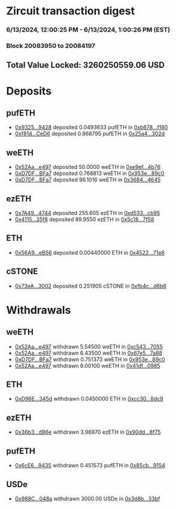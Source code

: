 # Zircuit transaction digest
### 6/13/2024, 12:00:25 PM - 6/13/2024, 1:00:26 PM (EST)
### Block 20083950 to 20084197

## Total Value Locked: 3260250559.06 USD

# Deposits
## pufETH
- [0x9325...9428](https://etherscan.io/address/0x9325224467715B064Cb35cC881D3aCFC6B329428) deposited 0.0493633 pufETH in [0xb678...f180](https://etherscan.io/tx/0x9325224467715B064Cb35cC881D3aCFC6B329428)
- [0xf81d...CeD6](https://etherscan.io/address/0xf81d70806E823fB223eBB6783Cd2549a7D10CeD6) deposited 0.868795 pufETH in [0x25a4...302d](https://etherscan.io/tx/0xf81d70806E823fB223eBB6783Cd2549a7D10CeD6)
## weETH
- [0x52Aa...e497](https://etherscan.io/address/0x52Aa899454998Be5b000Ad077a46Bbe360F4e497) deposited 50.0000 weETH in [0xe9ef...4b76](https://etherscan.io/tx/0x52Aa899454998Be5b000Ad077a46Bbe360F4e497)
- [0xD7DF...BFa7](https://etherscan.io/address/0xD7DF7E085214743530afF339aFC420c7c720BFa7) deposited 0.768813 weETH in [0x953e...89c0](https://etherscan.io/tx/0xD7DF7E085214743530afF339aFC420c7c720BFa7)
- [0xD7DF...BFa7](https://etherscan.io/address/0xD7DF7E085214743530afF339aFC420c7c720BFa7) deposited 96.1016 weETH in [0x3684...4645](https://etherscan.io/tx/0xD7DF7E085214743530afF339aFC420c7c720BFa7)
## ezETH
- [0x7A49...4744](https://etherscan.io/address/0x7A493Be5c2ce014cD049Bf178a1ac0Db1B434744) deposited 255.605 ezETH in [0xd533...cb95](https://etherscan.io/tx/0x7A493Be5c2ce014cD049Bf178a1ac0Db1B434744)
- [0x4115...35f8](https://etherscan.io/address/0x41150A95a5e92c9FDe2C645441e8ef761F6b35f8) deposited 89.9550 ezETH in [0x5c18...7f58](https://etherscan.io/tx/0x41150A95a5e92c9FDe2C645441e8ef761F6b35f8)
## ETH
- [0x56A9...eB56](https://etherscan.io/address/0x56A9d2B2a01bde143FbA5022eBBd9ceFD9bBeB56) deposited 0.00440000 ETH in [0x4522...71e8](https://etherscan.io/tx/0x56A9d2B2a01bde143FbA5022eBBd9ceFD9bBeB56)
## cSTONE
- [0x73eA...3002](https://etherscan.io/address/0x73eA14C0439a6ECE889736a13cB200DA9f793002) deposited 0.251905 cSTONE in [0xfb4c...d6b6](https://etherscan.io/tx/0x73eA14C0439a6ECE889736a13cB200DA9f793002)
# Withdrawals
## weETH
- [0x52Aa...e497](https://etherscan.io/address/0x52Aa899454998Be5b000Ad077a46Bbe360F4e497) withdrawn 5.54500 weETH in [0xc543...7055](https://etherscan.io/tx/0x52Aa899454998Be5b000Ad077a46Bbe360F4e497)
- [0x52Aa...e497](https://etherscan.io/address/0x52Aa899454998Be5b000Ad077a46Bbe360F4e497) withdrawn 6.43500 weETH in [0x67e5...7a88](https://etherscan.io/tx/0x52Aa899454998Be5b000Ad077a46Bbe360F4e497)
- [0xD7DF...BFa7](https://etherscan.io/address/0xD7DF7E085214743530afF339aFC420c7c720BFa7) withdrawn 0.751373 weETH in [0x953e...89c0](https://etherscan.io/tx/0xD7DF7E085214743530afF339aFC420c7c720BFa7)
- [0x52Aa...e497](https://etherscan.io/address/0x52Aa899454998Be5b000Ad077a46Bbe360F4e497) withdrawn 8.00100 weETH in [0x41df...0985](https://etherscan.io/tx/0x52Aa899454998Be5b000Ad077a46Bbe360F4e497)
## ETH
- [0xD96E...345d](https://etherscan.io/address/0xD96E971DE9b8DA1d6d7A95FF6F9EcF247285345d) withdrawn 0.0450000 ETH in [0xcc30...8dc9](https://etherscan.io/tx/0xD96E971DE9b8DA1d6d7A95FF6F9EcF247285345d)
## ezETH
- [0x36b3...dB6e](https://etherscan.io/address/0x36b362eAFa933E2bB2Bbb0E2Ebfb5adfb7FedB6e) withdrawn 3.96970 ezETH in [0x90dd...8f75](https://etherscan.io/tx/0x36b362eAFa933E2bB2Bbb0E2Ebfb5adfb7FedB6e)
## pufETH
- [0x6cE6...9435](https://etherscan.io/address/0x6cE691f6AfB9568DbD98eE47139B04f505BB9435) withdrawn 0.451573 pufETH in [0x85cb...9154](https://etherscan.io/tx/0x6cE691f6AfB9568DbD98eE47139B04f505BB9435)
## USDe
- [0x968C...048a](https://etherscan.io/address/0x968CEe5cA660094268b0A4D92E304AF745Da048a) withdrawn 3000.00 USDe in [0x3d8b...33bf](https://etherscan.io/tx/0x968CEe5cA660094268b0A4D92E304AF745Da048a)
